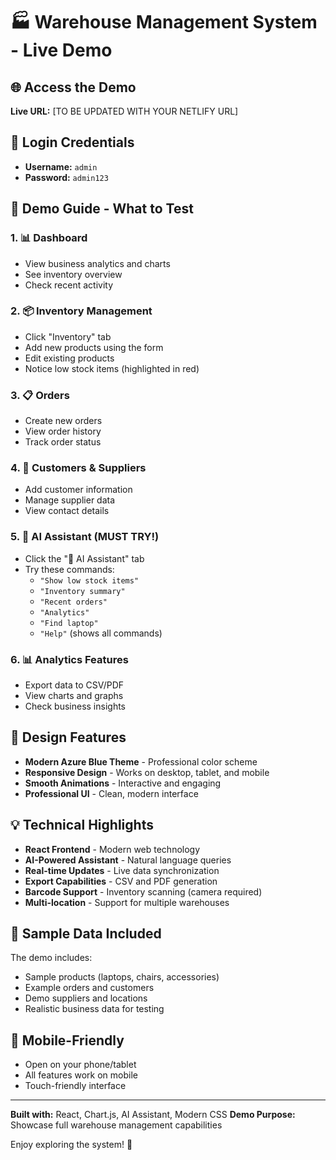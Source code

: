 # 🏭 Warehouse Management System - Live Demo

## 🌐 Access the Demo
**Live URL:** [TO BE UPDATED WITH YOUR NETLIFY URL]

## 🔐 Login Credentials
- **Username:** `admin`
- **Password:** `admin123`

## 🎯 Demo Guide - What to Test

### 1. 📊 **Dashboard**
- View business analytics and charts
- See inventory overview
- Check recent activity

### 2. 📦 **Inventory Management**
- Click "Inventory" tab
- Add new products using the form
- Edit existing products
- Notice low stock items (highlighted in red)

### 3. 📋 **Orders**
- Create new orders
- View order history
- Track order status

### 4. 👥 **Customers & Suppliers**
- Add customer information
- Manage supplier data
- View contact details

### 5. 🤖 **AI Assistant** (MUST TRY!)
- Click the "🤖 AI Assistant" tab
- Try these commands:
  - `"Show low stock items"`
  - `"Inventory summary"`
  - `"Recent orders"`
  - `"Analytics"`
  - `"Find laptop"`
  - `"Help"` (shows all commands)

### 6. 📊 **Analytics Features**
- Export data to CSV/PDF
- View charts and graphs
- Check business insights

## 🎨 **Design Features**
- **Modern Azure Blue Theme** - Professional color scheme
- **Responsive Design** - Works on desktop, tablet, and mobile
- **Smooth Animations** - Interactive and engaging
- **Professional UI** - Clean, modern interface

## 💡 **Technical Highlights**
- **React Frontend** - Modern web technology
- **AI-Powered Assistant** - Natural language queries
- **Real-time Updates** - Live data synchronization
- **Export Capabilities** - CSV and PDF generation
- **Barcode Support** - Inventory scanning (camera required)
- **Multi-location** - Support for multiple warehouses

## 🚀 **Sample Data Included**
The demo includes:
- Sample products (laptops, chairs, accessories)
- Example orders and customers
- Demo suppliers and locations
- Realistic business data for testing

## 📱 **Mobile-Friendly**
- Open on your phone/tablet
- All features work on mobile
- Touch-friendly interface

---

**Built with:** React, Chart.js, AI Assistant, Modern CSS
**Demo Purpose:** Showcase full warehouse management capabilities

Enjoy exploring the system! 🎉
